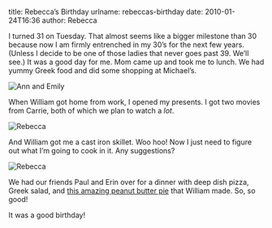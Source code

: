 title: Rebecca&#x02bc;s Birthday
urlname: rebeccas-birthday
date: 2010-01-24T16:36
author: Rebecca

I turned 31 on Tuesday. That almost seems like a bigger milestone than 30
because now I am firmly entrenched in my 30&#x02bc;s for the next few years.
(Unless I decide to be one of those ladies that never goes past 39. We&#x02bc;ll
see.) It was a good day for me. Mom came up and took me to lunch. We had yummy
Greek food and did some shopping at Michael&#x02bc;s.

![Ann and Emily][a]

[a]: {static}/images/2010-01-19-birthday-01.jpg

When William got home from work, I opened my presents. I got two movies from
Carrie, both of which we plan to watch a *lot*.

![Rebecca][b]

[b]: {static}/images/2010-01-19-birthday-02.jpg

And William got me a cast iron skillet. Woo hoo! Now I just need to figure out
what I&#x02bc;m going to cook in it. Any suggestions?

![Rebecca][c]

[c]: {static}/images/2010-01-19-birthday-03.jpg

We had our friends Paul and Erin over for a dinner with deep dish pizza, Greek
salad, and [this amazing peanut butter pie][d] that William made. So, so good!

[d]: https://thepioneerwoman.com/cooking/another-pie/

It was a good birthday!
